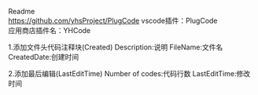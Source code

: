 Readme  
https://github.com/yhsProject/PlugCode
vscode插件：PlugCode  
应用商店插件名：YHCode

1.添加文件头代码注释块(Created)
  Description:说明
  FileName:文件名
  CreatedDate:创建时间

2.添加最后编辑(LastEditTime)
  Number of codes:代码行数
  LastEditTime:修改时间



